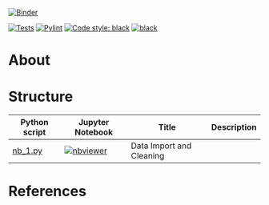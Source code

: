 [![Binder](https://mybinder.org/badge_logo.svg)](https://mybinder.org/v2/gh/Langhammer/train-stats-de/main)  
<!-- [![Streamlit App](https://static.streamlit.io/badges/streamlit_badge_black_white.svg)](paste the link to the streamli app here)   -->
[![Tests](https://github.com/Langhammer/train-stats-de/actions/workflows/tests.yml/badge.svg)](https://github.com/Langhammer/train-stats-de/actions/workflows/tests.yml) [![Pylint](https://github.com/Langhammer/train-stats-de/actions/workflows/pylint.yml/badge.svg)](https://github.com/Langhammer/train-stats-de/actions/workflows/pylint.yml)  [![Code style: black](https://img.shields.io/badge/code%20style-black-000000.svg)](https://github.com/psf/black) [![black](https://github.com/Langhammer/train-stats-de/actions/workflows/black.yml/badge.svg)](https://github.com/Langhammer/train-stats-de/actions/workflows/black.yml)

# About


# Structure
| Python script | Jupyter Notebook | Title | Description |
| ------------- | ---------------- | ----- | ----------- |
| [nb_1.py](https://github.com/Langhammer/train-stats-de/tree/main/notebooks/nb_1.py) | <a href="https://nbviewer.org/github/Langhammer/train-stats-de/blob/main/notebooks/VIEW_nb_1.ipynb" target="_blank" rel="noopener noreferrer">![nbviewer](https://raw.githubusercontent.com/jupyter/design/master/logos/Badges/nbviewer_badge.svg)</a> | Data Import and Cleaning      |

# References

